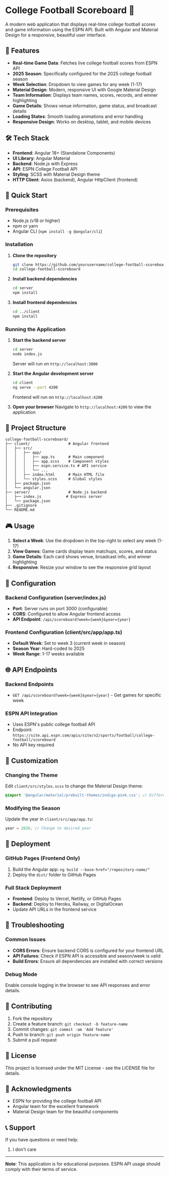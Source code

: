 # College Football Scoreboard 🏈

A modern web application that displays real-time college football scores and game information using the ESPN API. Built with Angular and Material Design for a responsive, beautiful user interface.

## 🎯 Features

- **Real-time Game Data**: Fetches live college football scores from ESPN API
- **2025 Season**: Specifically configured for the 2025 college football season
- **Week Selection**: Dropdown to view games for any week (1-17)
- **Material Design**: Modern, responsive UI with Google Material Design
- **Team Information**: Displays team names, scores, records, and winner highlighting
- **Game Details**: Shows venue information, game status, and broadcast details
- **Loading States**: Smooth loading animations and error handling
- **Responsive Design**: Works on desktop, tablet, and mobile devices

## 🛠️ Tech Stack

- **Frontend**: Angular 18+ (Standalone Components)
- **UI Library**: Angular Material
- **Backend**: Node.js with Express
- **API**: ESPN College Football API
- **Styling**: SCSS with Material Design theme
- **HTTP Client**: Axios (backend), Angular HttpClient (frontend)

## 🚀 Quick Start

### Prerequisites
- Node.js (v18 or higher)
- npm or yarn
- Angular CLI (`npm install -g @angular/cli`)

### Installation

1. **Clone the repository**
   ```bash
   git clone https://github.com/yourusername/college-football-scoreboard.git
   cd college-football-scoreboard
   ```

2. **Install backend dependencies**
   ```bash
   cd server
   npm install
   ```

3. **Install frontend dependencies**
   ```bash
   cd ../client
   npm install
   ```

### Running the Application

1. **Start the backend server**
   ```bash
   cd server
   node index.js
   ```
   Server will run on `http://localhost:3000`

2. **Start the Angular development server**
   ```bash
   cd client
   ng serve --port 4200
   ```
   Frontend will run on `http://localhost:4200`

3. **Open your browser**
   Navigate to `http://localhost:4200` to view the application

## 📁 Project Structure

```
college-football-scoreboard/
├── client/                 # Angular frontend
│   ├── src/
│   │   ├── app/
│   │   │   ├── app.ts      # Main component
│   │   │   ├── app.scss    # Component styles
│   │   │   ├── espn.service.ts # API service
│   │   │   └── ...
│   │   ├── index.html      # Main HTML file
│   │   └── styles.scss     # Global styles
│   ├── package.json
│   └── angular.json
├── server/                 # Node.js backend
│   ├── index.js           # Express server
│   └── package.json
├── .gitignore
└── README.md
```

## 🎮 Usage

1. **Select a Week**: Use the dropdown in the top-right to select any week (1-17)
2. **View Games**: Game cards display team matchups, scores, and status
3. **Game Details**: Each card shows venue, broadcast info, and winner highlighting
4. **Responsive**: Resize your window to see the responsive grid layout

## 🔧 Configuration

### Backend Configuration (server/index.js)
- **Port**: Server runs on port 3000 (configurable)
- **CORS**: Configured to allow Angular frontend access
- **API Endpoint**: `/api/scoreboard?week={week}&year={year}`

### Frontend Configuration (client/src/app/app.ts)
- **Default Week**: Set to week 3 (current week in season)
- **Season Year**: Hard-coded to 2025
- **Week Range**: 1-17 weeks available

## 🌐 API Endpoints

### Backend Endpoints
- `GET /api/scoreboard?week={week}&year={year}` - Get games for specific week

### ESPN API Integration
- Uses ESPN's public college football API
- Endpoint: `https://site.api.espn.com/apis/site/v2/sports/football/college-football/scoreboard`
- No API key required

## 🎨 Customization

### Changing the Theme
Edit `client/src/styles.scss` to change the Material Design theme:
```scss
@import '@angular/material/prebuilt-themes/indigo-pink.css'; // Different theme
```

### Modifying the Season
Update the year in `client/src/app/app.ts`:
```typescript
year = 2026; // Change to desired year
```

## 🚀 Deployment

### GitHub Pages (Frontend Only)
1. Build the Angular app: `ng build --base-href="/repository-name/"`
2. Deploy the `dist/` folder to GitHub Pages

### Full Stack Deployment
- **Frontend**: Deploy to Vercel, Netlify, or GitHub Pages
- **Backend**: Deploy to Heroku, Railway, or DigitalOcean
- Update API URLs in the frontend service

## 🐛 Troubleshooting

### Common Issues
- **CORS Errors**: Ensure backend CORS is configured for your frontend URL
- **API Failures**: Check if ESPN API is accessible and season/week is valid
- **Build Errors**: Ensure all dependencies are installed with correct versions

### Debug Mode
Enable console logging in the browser to see API responses and error details.

## 🤝 Contributing

1. Fork the repository
2. Create a feature branch: `git checkout -b feature-name`
3. Commit changes: `git commit -am 'Add feature'`
4. Push to branch: `git push origin feature-name`
5. Submit a pull request

## 📄 License

This project is licensed under the MIT License - see the LICENSE file for details.

## 🙏 Acknowledgments

- ESPN for providing the college football API
- Angular team for the excellent framework
- Material Design team for the beautiful components

## 📞 Support

If you have questions or need help:
1. I don't care

---

**Note**: This application is for educational purposes. ESPN API usage should comply with their terms of service.
